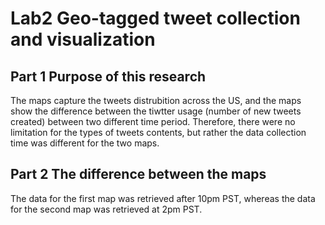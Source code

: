 # Lab2 Geo-tagged tweet collection and visualization

## Part 1  Purpose of this research 
The maps capture the tweets distrubition across the US, and the maps show the difference between the tiwtter usage (number of new tweets created) between two different time period. Therefore, there were no limitation for the types of tweets contents, but rather the data collection time was different for the two maps. 

## Part 2 The difference between the maps
The data for the first map was retrieved after 10pm PST, whereas the data for the second map was retrieved at 2pm PST. 